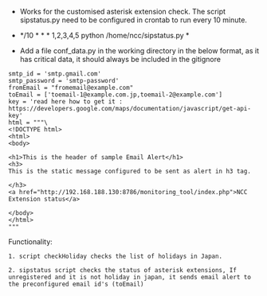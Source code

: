 
* Works for the customised asterisk extension check. The script sipstatus.py need to be configured in crontab to run every 10 minute.

* */10 * * * 1,2,3,4,5 python /home/ncc/sipstatus.py *

* Add a file conf_data.py in the working directory in the below format, as it has critical data, it should always be included in the gitignore

```
smtp_id = 'smtp.gmail.com'
smtp_password = 'smtp-password'
fromEmail = "fromemail@example.com"
toEmail = ['toemail-1@example.com.jp,toemail-2@example.com']
key = 'read here how to get it : https://developers.google.com/maps/documentation/javascript/get-api-key'
html = """\
<!DOCTYPE html>
<html>
<body>

<h1>This is the header of sample Email Alert</h1>
<h3>
This is the static message configured to be sent as alert in h3 tag.

</h3>
<a href="http://192.168.188.130:8786/monitoring_tool/index.php">NCC Extension status</a>

</body>
</html>
"""

```
Functionality:
 
    1. script checkHoliday checks the list of holidays in Japan.
  
    2. sipstatus script checks the status of asterisk extensions, If unregistered and it is not holiday in japan, it sends email alert to the preconfigured email id's (toEmail)
  
  
